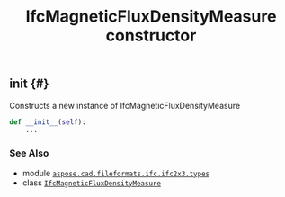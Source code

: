 ﻿---
title: IfcMagneticFluxDensityMeasure constructor
second_title: Aspose.CAD for Python via .NET API References
description: 
type: docs
weight: 10
url: /python-net/aspose.cad.fileformats.ifc.ifc2x3.types/ifcmagneticfluxdensitymeasure/__init__/
is_root: false
---

## __init__ {#}

Constructs a new instance of IfcMagneticFluxDensityMeasure



```python
def __init__(self):
    ...
```





### See Also
* module [`aspose.cad.fileformats.ifc.ifc2x3.types`](../../)
* class [`IfcMagneticFluxDensityMeasure`](/cad/python-net/aspose.cad.fileformats.ifc.ifc2x3.types/ifcmagneticfluxdensitymeasure)
